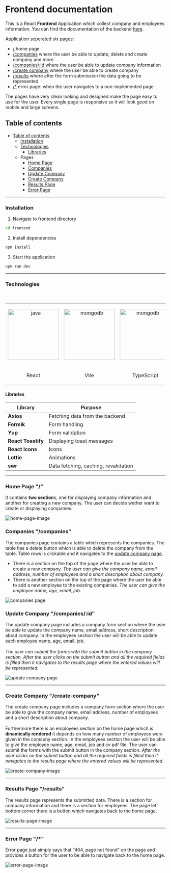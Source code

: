 # Frontend documentation

This is a React **Frontend** Application which collect company and employees information. You can find the documentation of the backend [here](../backend/README.md).

Application seperated six pages:

- [/](#home-page) home page
- [/companies](#companies-companies) where the user be able to update, delete and create company and more
- [/companies/:id](#update-company-companiesid) where the user be able to update company information
- [/create company](#create-company-create-company) where the user be able to create company
- [ /results](#results-page-results) where after the form submission the data going to be represented
- [/\*](#error-page) error page: when the user navigates to a non-implemented page

The pages have very clean looking and designed make the page easy to use for the user. Every single page is responsive so it will look good on mobile and large screens.

## Table of contents

- [Table of contents](#table-of-contents)
  - [Installation](#installation)
  - [Technologies](#technologies)
    - [Libraries](#libraries)
  - Pages
    - [Home Page](#home-page)
    - [Companies](#companies)
    - [Update Company](#update-company)
    - [Create Company](#create-company)
    - [Results Page](#results-page)
    - [Error Page](#error-page)

---

### Installation

1. Navigate to frontend directory

```bash
cd frontend
```

2. Install dependencies

```bash
npm install
```

3. Start the application

```bash
npm run dev
```

---

### Technologies

</br>
<table align="center">
<tr>
    <td>
        <p align="center">
            <img width="160" src="https://upload.wikimedia.org/wikipedia/commons/thumb/a/a7/React-icon.svg/1200px-React-icon.svg.png" alt="java"/>
        </p>
    </td>
    <td>
        <p align="center">
            <img width="160" src="https://camo.githubusercontent.com/61e102d7c605ff91efedb9d7e47c1c4a07cef59d3e1da202fd74f4772122ca4e/68747470733a2f2f766974656a732e6465762f6c6f676f2e737667" alt="mongodb"/>
        </p>
    </td>
    <td>
        <p align="center">
           <img width="160" src="https://upload.wikimedia.org/wikipedia/commons/thumb/4/4c/Typescript_logo_2020.svg/1200px-Typescript_logo_2020.svg.png" alt="mongodb"/>
        </p>
    </td>
</tr>
    <tr>
        <td><p align="center">React</p></td>
        <td><p align="center">Vite</p></td>
        <td><p align="center">TypeScript</p></td>
    </tr>
</table>

#### Libraries

| Library            | Purpose                              |
| ------------------ | ------------------------------------ |
| **Axios**          | Fetching data from the backend       |
| **Formik**         | Form handling                        |
| **Yup**            | Form validation                      |
| **React Toastify** | Displaying toast messages            |
| **React Icons**    | Icons                                |
| **Lottie**         | Animations                           |
| **swr**            | Data fetching, caching, revalidation |

---

### Home Page "/"

It contains **two section**s, one for displaying company information and another for creating a new company. The user can decide wether want to create or displaying companies.

![home-page-image](./docs/images/main-page.png)

### Companies "/companies"

The companies page contains a table which represents the companies. The table has a delete button which is able to delete the company from the table. Table rows is clickable and it navigates to the [update company page](#update-company-companiesid).

- There is a section on the top of the page where the user be able to create a new company. _The user can give the company name, email address, number of employees and a short description about company._
- There is another section on the top of the page where the user be able to add a new employee to the existing companies. _The user can give the employee name, age, email, job._

![companies page](./docs/images/companies.png)

### Update Company "/companies/:id"

The update company page includes a company form section where the user be able to update the company name, email address, short description about company. In the employees section the user will be able to update each employee name, age, email, job. <br/></br>_The user can submit the forms with the submit button in the company section. After the user clicks on the submit button and all the required fields is filled then it navigates to the results page where the entered values will be represented._

![update company page](./docs/images/update_company.png)

---

### Create Company "/create-company"

The create company page includes a company form section where the user be able to give the company name, email address, number of employees and a short description about company.
<br/><br/>Furthermore there is an employees section on the home page which is **dinamically rendered** it depends on how many number of employees were given in the comapny section. In the employees section the user will be able to give the employee name, age, email, job and cv pdf file. The user can submit the forms with the submit button in the company section. _After the user clicks on the submit button and all the required fields is filled then it navigates to the results page where the entered values will be represented._

![create-company-image](./docs/images/create-company.png)

---

### Results Page "/results"

The results page represents the submitted data. There is a section for company information and there is a section for employees. The page left bottom corner there is a button which navigates back to the home page.

![results-page-image](./docs/images/results-page.png)

---

### Error Page "/\*"

Error page just simply says that "404, page not found" on the page and provides a button for the user to be able to navigate back to the home page.

![error-page-image](./docs/images/error-page.png)
